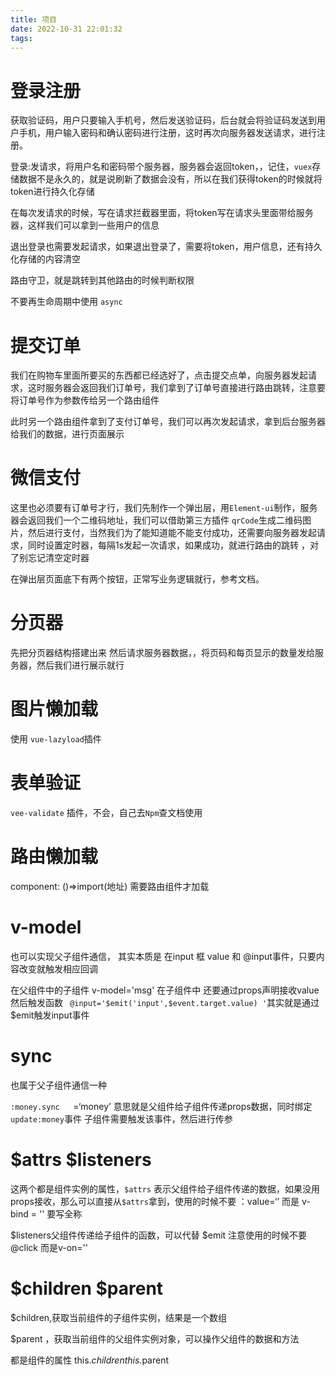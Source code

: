 ```yaml
---
title: 项目
date: 2022-10-31 22:01:32
tags:
---
```


# 登录注册

获取验证码，用户只要输入手机号，然后发送验证码，后台就会将验证码发送到用户手机，用户输入密码和确认密码进行注册，这时再次向服务器发送请求，进行注册。

登录:发请求，将用户名和密码带个服务器，服务器会返回token，，记住，`vuex`存储数据不是永久的，就是说刷新了数据会没有，所以在我们获得token的时候就将token进行持久化存储

在每次发请求的时候，写在请求拦截器里面，将token写在请求头里面带给服务器，这样我们可以拿到一些用户的信息

退出登录也需要发起请求，如果退出登录了，需要将token，用户信息，还有持久化存储的内容清空

路由守卫，就是跳转到其他路由的时候判断权限





不要再生命周期中使用   `async `

# 提交订单

我们在购物车里面所要买的东西都已经选好了，点击提交点单，向服务器发起请求，这时服务器会返回我们订单号，我们拿到了订单号直接进行路由跳转，注意要将订单号作为参数传给另一个路由组件

此时另一个路由组件拿到了支付订单号，我们可以再次发起请求，拿到后台服务器给我们的数据，进行页面展示

# 微信支付

这里也必须要有订单号才行，我们先制作一个弹出层，用`Element-ui`制作，服务器会返回我们一个二维码地址，我们可以借助第三方插件   `qrCode`生成二维码图片，然后进行支付，当然我们为了能知道能不能支付成功，还需要向服务器发起请求，同时设置定时器，每隔1s发起一次请求，如果成功，就进行路由的跳转   ，对了别忘记清空定时器

在弹出层页面底下有两个按钮，正常写业务逻辑就行，参考文档。

# 分页器

先把分页器结构搭建出来  然后请求服务器数据，，将页码和每页显示的数量发给服务器，然后我们进行展示就行

# 图片懒加载

使用 `vue-lazyload`插件

# 表单验证

`vee-validate`    插件，不会，自己去`Npm`查文档使用

# 路由懒加载

component: ()=>import(地址)     需要路由组件才加载   

# v-model

也可以实现父子组件通信，  其实本质是  在input 框   value  和   @input事件，只要内容改变就触发相应回调

在父组件中的子组件   v-model='msg'           在子组件中   还要通过props声明接收value 然后触发函数 ` @input='$emit('input',$event.target.value) '`其实就是通过$emit触发input事件

# sync

也属于父子组件通信一种    

`:money.sync   `=‘money’     意思就是父组件给子组件传递props数据，同时绑定  `update:money`事件   子组件需要触发该事件，然后进行传参

# $attrs $listeners

这两个都是组件实例的属性，`$attrs`  表示父组件给子组件传递的数据，如果没用props接收，那么可以直接从`$attrs`拿到，使用的时候不要  ：value=‘’  而是   v-bind = ''   要写全称

$listeners父组件传递给子组件的函数，可以代替  $emit      注意使用的时候不要   @click   而是v-on=''

# $children $parent

$children,获取当前组件的子组件实例，结果是一个数组

$parent ，获取当前组件的父组件实例对象，可以操作父组件的数据和方法

都是组件的属性   this.$children  this.$parent